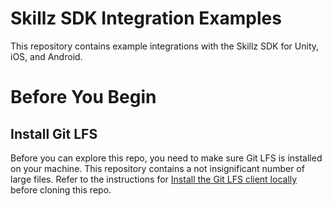 # Skillz SDK Integration Examples

This repository contains example integrations with the Skillz SDK for Unity, iOS, and Android.

# Before You Begin

## Install Git LFS

Before you can explore this repo, you need to make sure Git LFS is installed on your machine. This repository contains a not insignificant number of large files. Refer to the instructions for [Install the Git LFS client locally](https://confluence.atlassian.com/bitbucket/use-git-lfs-with-bitbucket-828781636.html#UseGitLFSwithBitbucket-client) before cloning this repo.
